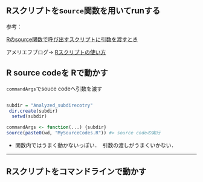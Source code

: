 ## Rスクリプトをs`ource`関数を用いてrunする

参考：　

[Rのsource関数で呼び出すスクリプトに引数を渡すとき](https://blog.statsbeginner.net/entry/2021/07/08/180414)

アメリエフブログ→ [Rスクリプトの使い方](https://staffblog.amelieff.jp/entry/rscript.usage)


## R source codeを Rで動かす
`commandArgs`でsouce codeへ引数を渡す
```r

subdir = "Analyzed_subdirecotry"
 dir.create(subdir)
  setwd(subdir)

commandArgs <- function(...) {subdir}
source(paste0(wd, "MySourceCodes.R")) #> source codeの実行

```
- 関数内ではうまく動かないっぽい．　引数の渡しがうまくいかない．

------


## Rスクリプトをコマンドラインで動かす
